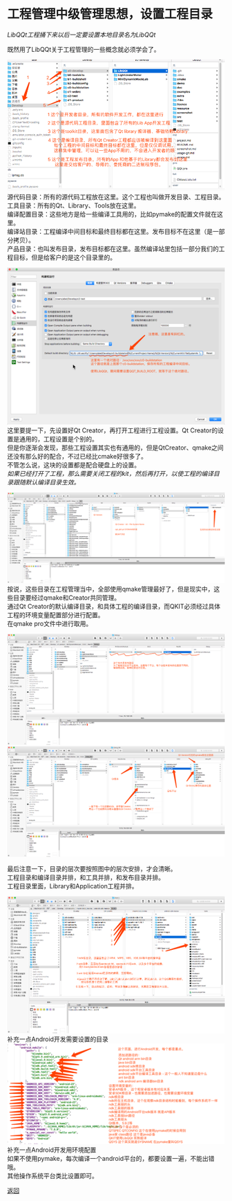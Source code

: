 # 工程管理中级管理思想，设置工程目录  

*LibQQt工程捅下来以后一定要设置本地目录名为LibQQt*  

既然用了LibQQt关于工程管理的一些概念就必须学会了。  


![初步认识目录结构](screenshot/y1.png "这是基础目录结构")    
源代码目录：所有的源代码工程放在这里。这个工程也叫做开发目录、工程目录。  
工具目录：所有的Qt、Library、Tools放在这里。  
编译配置目录：这些地方是给一些编译工具用的，比如pymake的配置文件就在这里。  
编译站目录：工程编译中间目标和最终目标都在这里。发布目标不在这里（是一部分拷贝）。  
产品目录：也叫发布目录，发布目标都在这里。虽然编译站里包括一部分我们的工程目标，但是给客户的是这个目录里的。  

![再认识 QtCreator的设置](screenshot/y2.png "这是 QtCreator的设置")    
这里要提一下，先设置好Qt Creator，再打开工程进行工程设置。Qt Creator的设置是通用的，工程设置是个别的。  
但是你逐渐会发现，那些工程设置其实也有通用的，但是QtCreator、qmake之间还没有那么好的配合，不过已经比cmake好很多了。  
不管怎么说，这块的设置都是配合硬盘上的设置。  
*如果已经打开了工程，那么需要关闭工程的kit，然后再打开，以使工程的编译目录跟随默认编译目录生效。*  

![认识buildstation目录](screenshot/y3.png "这是buildstation目录")    
按说，这些目录在工程管理当中，全部使用qmake管理最好了，但是现实中，这些目录要经过qmake和Creator共同管理。  
通过Qt Creator的默认编译目录，和具体工程的编译目录，而QKIT必须经过具体工程的环境变量配置部分进行配置。  
在qmake pro文件中进行取用。  

![认识发布目录](screenshot/y4.png "这是工程发布目录")    
![认识Qt目录](screenshot/y5.png "这是Qt目录")    

最后注意一下，目录的层次要按照图中的层次安排，才会清晰。  
工程目录和编译目录并排，和工具并排，和发布目录并排。  
工程目录里面，Library和Application工程并排。

![补充一点Android开发用目录](screenshot/y6.png "这是Android开发目录")    
补充一点Android开发需要设置的目录  
![补充一点Android开发用环境配置](screenshot/y7.png "这是Android开发环境配置")    
补充一点Android开发用环境配置  
如果不使用pymake，每次编译一个android平台的，都要设置一遍，不能出错哦。  
其他操作系统平台类比设置即可。  

[返回](README.md)  
